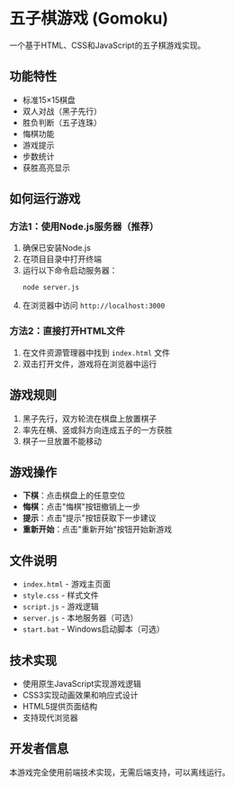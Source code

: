 # 五子棋游戏 (Gomoku)

一个基于HTML、CSS和JavaScript的五子棋游戏实现。

## 功能特性

- 标准15×15棋盘
- 双人对战（黑子先行）
- 胜负判断（五子连珠）
- 悔棋功能
- 游戏提示
- 步数统计
- 获胜高亮显示

## 如何运行游戏

### 方法1：使用Node.js服务器（推荐）

1. 确保已安装Node.js
2. 在项目目录中打开终端
3. 运行以下命令启动服务器：
   ```
   node server.js
   ```
4. 在浏览器中访问 `http://localhost:3000`

### 方法2：直接打开HTML文件

1. 在文件资源管理器中找到 `index.html` 文件
2. 双击打开文件，游戏将在浏览器中运行

## 游戏规则

1. 黑子先行，双方轮流在棋盘上放置棋子
2. 率先在横、竖或斜方向连成五子的一方获胜
3. 棋子一旦放置不能移动

## 游戏操作

- **下棋**：点击棋盘上的任意空位
- **悔棋**：点击"悔棋"按钮撤销上一步
- **提示**：点击"提示"按钮获取下一步建议
- **重新开始**：点击"重新开始"按钮开始新游戏

## 文件说明

- `index.html` - 游戏主页面
- `style.css` - 样式文件
- `script.js` - 游戏逻辑
- `server.js` - 本地服务器（可选）
- `start.bat` - Windows启动脚本（可选）

## 技术实现

- 使用原生JavaScript实现游戏逻辑
- CSS3实现动画效果和响应式设计
- HTML5提供页面结构
- 支持现代浏览器

## 开发者信息

本游戏完全使用前端技术实现，无需后端支持，可以离线运行。